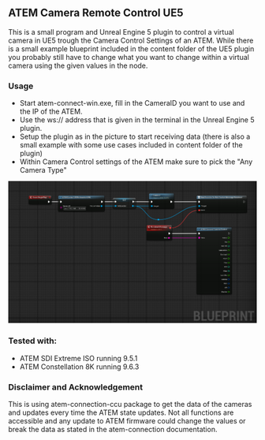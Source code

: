 ## ATEM Camera Remote Control UE5
This is a small program and Unreal Engine 5 plugin to control a virtual camera in UE5 trough the Camera Control Settings of an ATEM. While there is a small example blueprint included in the content folder of the UE5 plugin you probably still have to change what you want to change within a virtual camera using the given values in the node. 


### Usage

- Start atem-connect-win.exe, fill in the CameraID you want to use and the IP of the ATEM. 
- Use the ws:// address that is given in the terminal in the Unreal Engine 5 plugin.
- Setup the plugin as in the picture to start receiving data (there is also a small example with some use cases included in content folder of the plugin)
- Within Camera Control settings of the ATEM make sure to pick the "Any Camera Type"


![image info](./Pictures/setup_plugin.png)



### Tested with: 

- ATEM SDI Extreme ISO running 9.5.1
- ATEM Constellation 8K running 9.6.3

  
### Disclaimer and Acknowledgement
This is using atem-connection-ccu package to get the data of the cameras and updates every time the ATEM state updates. Not all functions are accessible and any update to ATEM firmware could change the values or break the data as stated in the atem-connection documentation. 